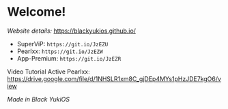 # Welcome!

_Website details:_ https://blackyukios.github.io/ 

- SuperViP: `https://git.io/JzEZU`
- Pearlxx: `https://git.io/JzEZW`
- App-Premium: `https://git.io/JzEZR`

Video Tutorial Active Pearlxx: https://drive.google.com/file/d/1NHSLR1xm8C_gjDEp4MYs1pHzJDE7kgO6/view

_Made in Black YukiOS_
